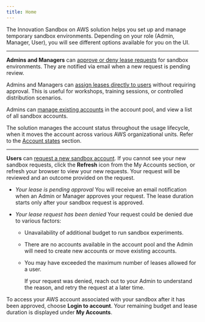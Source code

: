 ```yaml
---
title: Home
---
```


The Innovation Sandbox on AWS solution helps you set up and manage temporary sandbox environments. Depending on your role (Admin, Manager, User), you will see different options available for you on the UI.

---

**Admins and Managers** can [approve or deny lease requests](https://docs.aws.amazon.com/solutions/latest/innovation-sandbox-on-aws/manager-guide.html#approve-reject-account-lease) for sandbox environments. They are notified via email when a new request is pending review.

Admins and Managers can [assign leases directly to users](https://docs.aws.amazon.com/solutions/latest/innovation-sandbox-on-aws/manager-guide.html#assigning-leases) without requiring approval. This is useful for workshops, training sessions, or controlled distribution scenarios.

Admins can [manage existing accounts](https://docs.aws.amazon.com/solutions/latest/innovation-sandbox-on-aws/administrator-guide.html#manage-accounts) in the account pool, and view a list of all sandbox accounts.

The solution manages the account status throughout the usage lifecycle, when it moves the account across various AWS organizational units. Refer to the [Account states](https://docs.aws.amazon.com/solutions/latest/innovation-sandbox-on-aws/administrator-guide.html#account-states) section.

---

**Users** can [request a new sandbox account](https://docs.aws.amazon.com/solutions/latest/innovation-sandbox-on-aws/user-section.html#request-new-account-lease). If you cannot see your new sandbox requests, click the **Refresh** icon from the My Accounts section, or refresh your browser to view your new requests.
Your request will be reviewed and an outcome provided on the request.

- _Your lease is pending approval_
  You will receive an email notification when an Admin or Manager approves your request. The lease duration starts only after your sandbox request is approved.

- _Your lease request has been denied_
  Your request could be denied due to various factors:

  - Unavailability of additional budget to run sandbox experiments.
  - There are no accounts available in the account pool and the Admin will need to create new accounts or move existing accounts.
  - You may have exceeded the maximum number of leases allowed for a user.

    If your request was denied, reach out to your Admin to understand the reason, and retry the request at a later time.

To access your AWS account associated with your sandbox after it has been approved, choose **Login to account**. Your remaining budget and lease duration is displayed under **My Accounts**.
